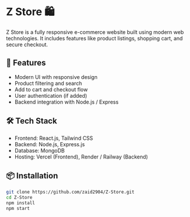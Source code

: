 # Z Store 🛍️

Z Store is a fully responsive e-commerce website built using modern web technologies. It includes features like product listings, shopping cart, and secure checkout.

## 🚀 Features

- Modern UI with responsive design
- Product filtering and search
- Add to cart and checkout flow
- User authentication (if added)
- Backend integration with Node.js / Express

## 🛠 Tech Stack

- Frontend: React.js, Tailwind CSS
- Backend: Node.js, Express.js
- Database: MongoDB
- Hosting: Vercel (Frontend), Render / Railway (Backend)

## 📦 Installation

```bash
git clone https://github.com/zaid2904/Z-Store.git
cd Z-Store
npm install
npm start

